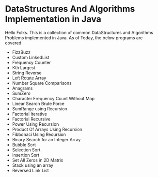 # DataStructures And Algorithms Implementation in Java

Hello Folks. This is a collection of common DataStructures and Algorithms Problems implemented in Java.
As of Today, the below programs are covered

-  FizzBuzz
- Custom LinkedList
- Frequency Counter
- Kth Largest
- String Reverse
- Left Rotate Array
- Number Square Comparisons
- Anagrams
- SumZero
- Character Frequency Count Without Map
- Linear Search Brute Force
- SumRange using Recursion
- Factorial Iterative
- Factorial Recursive
- Power Using Recursion
- Product Of Arrays Using Recursion
- Fibbonaci Using Recursion
- Binary Search for an Integer Array
- Bubble Sort
- Selection Sort
- Insertion Sort
- Set All Zeros in 2D Matrix
- Stack using an array
- Reversed Link List
